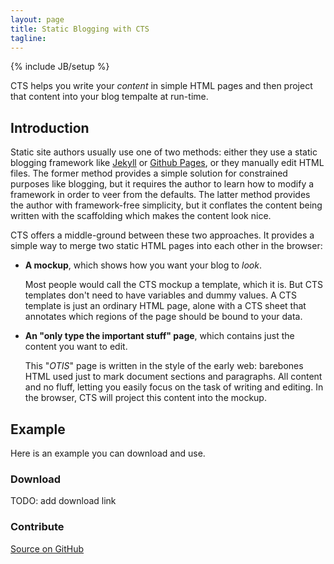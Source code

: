 ```yaml
---
layout: page
title: Static Blogging with CTS 
tagline:
---
```

{% include JB/setup %}

<p class="intro">CTS helps you write your <i>content</i> in simple HTML pages
and then project that content into your blog tempalte at run-time.</p>

## Introduction

Static site authors usually use one of two methods: either they use a static
blogging framework like [Jekyll](http://jekyllrb.com/) or [Github
Pages](http://pages.github.com/), or they manually edit HTML files. The former
method provides a simple solution for constrained purposes like blogging, but
it requires the author to learn how to modify a framework in order to veer from
the defaults.  The latter method provides the author with framework-free
simplicity, but it conflates the content being written with the scaffolding
which makes the content look nice.

CTS offers a middle-ground between these two approaches. It provides a simple
way to merge two static HTML pages into each other in the browser:

<ul>
  <li>
    <p><b>A mockup</b>, which shows how you want your blog to <i>look</i>.</p>
    <p>Most people would call the CTS mockup a template, which it is. But CTS
templates don't need to have variables and dummy values. A CTS template is
just an ordinary HTML page, alone with a CTS sheet that annotates which
regions of the page should be bound to your data.</p>
  </li>
  <li>
    <p><b>An "only type the important stuff" page</b>, which contains just the content you want to edit.</p>
    <p>This "<i>OTIS</i>" page is written in the style of the early web: barebones HTML used just to mark document sections and paragraphs. All content and no fluff, letting you easily focus on the task of writing and editing. In the browser, CTS will project this content into the mockup.</p>
  </li>
</ul>

## Example

Here is an example you can download and use.

<div class="row" style="margin-top: 20px; margin-bottom:20px">
  <div class="span8 well">
    <div class="row">
      <div class="span4">
        <h3>Download</h3>
        <p>TODO: add download link</p>
      </div>
      <div class="span4">
        <h3>Contribute</h3>
        <a href="http://github.com/cts/static-blog-starter" class="btn btn-success">Source on GitHub</a>
      </div>
    </div>
  </div>
</div>



<script>
$(function() {
  SelectPage("StaticBlogging");
});
</script>
